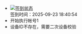 - [![签到状态](https://github.com/p7wm/Cloud189-Actions/actions/workflows/main.yml/badge.svg?branch=main)](https://github.com/p7wm/Cloud189-Actions/actions/workflows/main.yml) <br> 签到时间：2025-09-23 18:40:54
- 开始执行帐号1
- 设备ID不存在，需要二次设备校验
